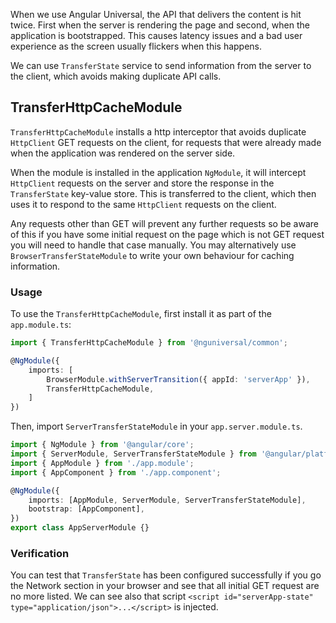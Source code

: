 When we use Angular Universal, the API that delivers the content is hit twice. First when the server is rendering the page and second, when the application is bootstrapped. This causes latency issues and a bad user experience as the screen usually flickers when this happens.

We can use `TransferState` service to send information from the server to the client, which avoids making duplicate API calls.

## TransferHttpCacheModule

`TransferHttpCacheModule` installs a http interceptor that avoids duplicate `HttpClient` GET requests on the client, for requests that were already made when the application was rendered on the server side.

When the module is installed in the application `NgModule`, it will intercept `HttpClient` requests on the server and store the response in the `TransferState` key-value store. This is transferred to the client, which then uses it to respond to the same `HttpClient` requests on the client.

Any requests other than GET will prevent any further requests so be aware of this if you have some initial request on the page which is not GET request you will need to handle that case manually. You may alternatively use `BrowserTransferStateModule` to write your own behaviour for caching information.

### Usage

To use the `TransferHttpCacheModule`, first install it as part of the `app.module.ts`:

```typescript
import { TransferHttpCacheModule } from '@nguniversal/common';

@NgModule({
    imports: [
        BrowserModule.withServerTransition({ appId: 'serverApp' }),
        TransferHttpCacheModule,
    ]
})
```

Then, import `ServerTransferStateModule` in your `app.server.module.ts`.

```typescript
import { NgModule } from '@angular/core';
import { ServerModule, ServerTransferStateModule } from '@angular/platform-server';
import { AppModule } from './app.module';
import { AppComponent } from './app.component';

@NgModule({
	imports: [AppModule, ServerModule, ServerTransferStateModule],
	bootstrap: [AppComponent],
})
export class AppServerModule {}
```

### Verification

You can test that `TransferState` has been configured successfully if you go the Network section in your browser and see that all initial GET request are no more listed. We can see also that script `<script id="serverApp-state" type="application/json">...</script>` is injected.
